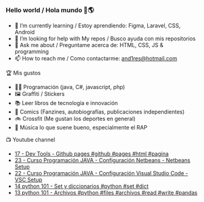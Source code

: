 ### Hello world / Hola mundo 👋🌎

<!--
**xaca/xaca** is a ✨ _special_ ✨ repository because its `README.md` (this file) appears on your GitHub profile.

Here are some ideas to get you started:
-->

- 🌱 I’m currently learning / Estoy aprendiendo: Figma, Laravel, CSS, Android
- 🤔 I’m looking for help with My repos / Busco ayuda con mis repositorios
- 💬 Ask me about / Preguntame acerca de: HTML, CSS, JS & programming 
- 📫 How to reach me / Como contactarme: and1res@hotmail.com

🏆 Mis gustos
- 👨‍💻 Programación (java, C#, javascript, php)
- 🖼️ Graffiti / Stickers
- 📚 Leer libros de tecnología e innovación
- 💢 Comics (Fanzines, autobiografías, publicaciones independientes)
- 🚲 Crossfit (Me gustan los deportes en general)
- 🎤 Música lo que suene bueno, especialmente el RAP
<!--
📝 Frases
- "I only smile in the dark, I only smile when it's complicated" Raybiez
- "De lo que ves créete la mitad de lo que no ves no te creas nada" Kase O
-->
📺 Youtube channel
<!-- BLOG-POST-LIST:START -->
- [17 - Dev Tools - Github pages #github #pages #html #pagina](https://www.youtube.com/watch?v=chkAAMCzJ_0)
- [23 - Curso Programación JAVA - Configuración Netbeans - Netbeans Setup](https://www.youtube.com/watch?v=gzk_1XjNAlk)
- [22 - Curso Programación JAVA - Configuración Visual Studio Code - VSC Setup](https://www.youtube.com/watch?v=QryEL8A2oPI)
- [14 python 101 -  Set y diccionarios #python #set #dict](https://www.youtube.com/watch?v=qSOyN-_3xoY)
- [13 python 101 - Archivos #python #files #archivos #read #write #pandas](https://www.youtube.com/watch?v=ThdAj1LW4mE)
<!-- BLOG-POST-LIST:END -->
